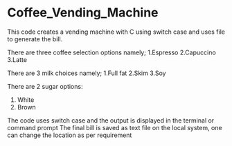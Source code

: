 # Coffee_Vending_Machine
This code creates a vending machine with C using switch case and uses file to generate the bill. 

There are three coffee selection options namely; 
1.Espresso
2.Capuccino
3.Latte

There are 3 milk choices namely;
1.Full fat
2.Skim
3.Soy

There are 2 sugar options:
1. White
2. Brown

The code uses switch case and the output is displayed in the terminal or command prompt
The final bill is saved as text file on the local system, one can change the location as per requirement
